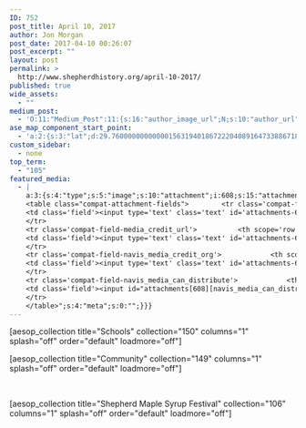 ```yaml
---
ID: 752
post_title: April 10, 2017
author: Jon Morgan
post_date: 2017-04-10 00:26:07
post_excerpt: ""
layout: post
permalink: >
  http://www.shepherdhistory.org/april-10-2017/
published: true
wide_assets:
  - ""
medium_post:
  - 'O:11:"Medium_Post":11:{s:16:"author_image_url";N;s:10:"author_url";N;s:11:"byline_name";N;s:12:"byline_email";N;s:10:"cross_link";s:2:"no";s:2:"id";N;s:21:"follower_notification";s:3:"yes";s:7:"license";s:19:"all-rights-reserved";s:14:"publication_id";s:12:"881fb60cdbf3";s:6:"status";s:4:"none";s:3:"url";N;}'
ase_map_component_start_point:
  - 'a:2:{s:3:"lat";d:29.760000000000001563194018672220408916473388671875;s:3:"lng";d:-95.3799999999999954525264911353588104248046875;}'
custom_sidebar:
  - none
top_term:
  - "105"
featured_media:
  - |
    a:3:{s:4:"type";s:5:"image";s:10:"attachment";i:608;s:15:"attachment_data";a:33:{s:2:"id";i:608;s:5:"title";s:3:"130";s:8:"filename";s:7:"130.jpg";s:3:"url";s:65:"http://www.shepherdhistory.org/wp-content/uploads/2017/03/130.jpg";s:4:"link";s:81:"http://www.shepherdhistory.org/the-shepherd-journal-march-22-2017/attachment/130/";s:3:"alt";s:0:"";s:6:"author";s:1:"1";s:11:"description";s:0:"";s:7:"caption";s:0:"";s:4:"name";s:3:"130";s:6:"status";s:7:"inherit";s:10:"uploadedTo";i:603;s:4:"date";i:1490239444000;s:8:"modified";i:1490239446000;s:9:"menuOrder";i:0;s:4:"mime";s:10:"image/jpeg";s:4:"type";s:5:"image";s:7:"subtype";s:4:"jpeg";s:4:"icon";s:67:"http://www.shepherdhistory.org/wp-includes/images/media/default.png";s:13:"dateFormatted";s:14:"March 23, 2017";s:6:"nonces";a:3:{s:6:"update";s:10:"6b015030b6";s:6:"delete";s:10:"b0deb2f9fa";s:4:"edit";s:10:"3d411e00f8";}s:8:"editLink";s:69:"http://www.shepherdhistory.org/wp-admin/post.php?post=608&action=edit";s:4:"meta";b:0;s:10:"authorName";s:10:"Jon Morgan";s:14:"uploadedToLink";s:69:"http://www.shepherdhistory.org/wp-admin/post.php?post=603&action=edit";s:15:"uploadedToTitle";s:37:"The Shepherd Journal - March 22, 2017";s:15:"filesizeInBytes";i:211038;s:21:"filesizeHumanReadable";s:6:"206 KB";s:6:"height";i:683;s:5:"width";i:1024;s:11:"orientation";s:9:"landscape";s:5:"sizes";a:4:{s:9:"thumbnail";a:4:{s:6:"height";i:140;s:5:"width";i:140;s:3:"url";s:73:"http://www.shepherdhistory.org/wp-content/uploads/2017/03/130-140x140.jpg";s:11:"orientation";s:9:"landscape";}s:6:"medium";a:4:{s:6:"height";i:224;s:5:"width";i:336;s:3:"url";s:73:"http://www.shepherdhistory.org/wp-content/uploads/2017/03/130-336x224.jpg";s:11:"orientation";s:9:"landscape";}s:5:"large";a:4:{s:6:"height";i:514;s:5:"width";i:771;s:3:"url";s:73:"http://www.shepherdhistory.org/wp-content/uploads/2017/03/130-771x514.jpg";s:11:"orientation";s:9:"landscape";}s:4:"full";a:4:{s:3:"url";s:65:"http://www.shepherdhistory.org/wp-content/uploads/2017/03/130.jpg";s:6:"height";i:683;s:5:"width";i:1024;s:11:"orientation";s:9:"landscape";}}s:6:"compat";a:2:{s:4:"item";s:1710:"<input type="hidden" name="attachments[608][menu_order]" value="0" /><p class="media-types media-types-required-info">Required fields are marked <span class="required">*</span></p>
    <table class="compat-attachment-fields">		<tr class='compat-field-media_credit'>			<th scope='row' class='label'><label for='attachments-608-media_credit'><span class='alignleft'>Credit</span><br class='clear' /></label></th>
    <td class='field'><input type='text' class='text' id='attachments-608-media_credit' name='attachments[608][media_credit]' value=''  /></td>
    </tr>
    <tr class='compat-field-media_credit_url'>			<th scope='row' class='label'><label for='attachments-608-media_credit_url'><span class='alignleft'>Credit URL</span><br class='clear' /></label></th>
    <td class='field'><input type='text' class='text' id='attachments-608-media_credit_url' name='attachments[608][media_credit_url]' value=''  /></td>
    </tr>
    <tr class='compat-field-navis_media_credit_org'>			<th scope='row' class='label'><label for='attachments-608-navis_media_credit_org'><span class='alignleft'>Organization</span><br class='clear' /></label></th>
    <td class='field'><input type='text' class='text' id='attachments-608-navis_media_credit_org' name='attachments[608][navis_media_credit_org]' value=''  /></td>
    </tr>
    <tr class='compat-field-navis_media_can_distribute'>			<th scope='row' class='label'><label for='attachments-608-navis_media_can_distribute'><span class='alignleft'>Can<br />distribute?</span><br class='clear' /></label></th>
    <td class='field'><input id="attachments[608][navis_media_can_distribute]" name="attachments[608][navis_media_can_distribute]" type="checkbox" value="1"  /></td>
    </tr>
    </table>";s:4:"meta";s:0:"";}}}
---
```

[aesop_collection title="Schools" collection="150" columns="1" splash="off" order="default" loadmore="off"]

[aesop_collection title="Community" collection="149" columns="1" splash="off" order="default" loadmore="off"]

&nbsp;

[aesop_collection title="Shepherd Maple Syrup Festival" collection="106" columns="1" splash="off" order="default" loadmore="off"]
